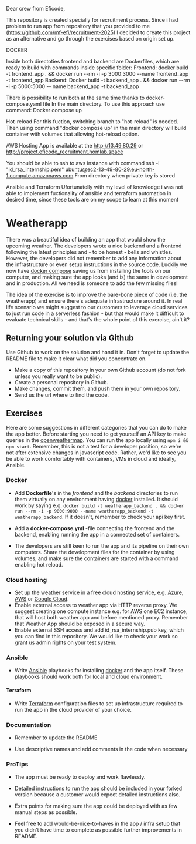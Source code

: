 Dear crew from Eficode,

This repository is created specially for recruitment process. Since i had problem to run app from repository that you provided to me (https://github.com/mf-efi/recruitment-2025) I decided to create this project as an alternative and go through the exercises based on origin set up.

DOCKER

Inside both directoties frontend and backend are Dockerfiles, which are ready to build with commands inside specific folder:
	Frontend:
docker build -t frontend_app . && docker run --rm -i -p 3000:3000 --name frontend_app -t frontend_app
	Backend:
Docker build -t backend_app . && docker run --rm -i -p 5000:5000 -- name backend_app -t backend_app

There is possibility to run both at the same time thanks to docker-compose.yaml file In the main directory. To use this approach use command:
	Docker compose up

Hot-reload
For this fuction, switching branch to "hot-reload" is needed. Then using command "docker compose up" in the main directory will build container with volumes that allowing hot-reload option.

AWS Hosting
App is available at the http://13.49.80.29 or http://project.eficode_recruitment.homlab.space

You should be able to ssh to aws instance with command
	ssh -i "id_rsa_internship.pem" ubuntu@ec2-13-49-80-29.eu-north-1.compute.amazonaws.com
From directory when private key is stored

Ansible and Terraform
Ufortunatelly with my level of knowledge i was not able to implement fuctionality of ansible and terraform automation in desired time, since these tools are on my scope to learn at this moment



# Weatherapp

There was a beautiful idea of building an app that would show the upcoming weather. The developers wrote a nice backend and a frontend following the latest principles and - to be honest - bells and whistles. However, the developers did not remember to add any information about the infrastructure or even setup instructions in the source code.
Luckily we now have [docker compose](https://docs.docker.com/compose/) saving us from installing the tools on our computer, and making sure the app looks (and is) the same in development and in production. All we need is someone to add the few missing files!

The idea of the exercise is to improve the bare-bone piece of code (i.e. the weatherapp) and ensure there's adequate infrastructure around it. 
In real life scenario we might suggest to our customers to leverage cloud services to just run code in a serverless fashion - but that would make it difficult to evaluate technical skills - and that's the whole point of this exercise, ain't it? 


## Returning your solution via Github
Use Github to work on the solution and hand it in. Don't forget to update the README file to make it clear what did you concentrate on.

* Make a copy of this repository in your own Github account (do not fork unless you really want to be public).
* Create a personal repository in Github.
* Make changes, commit them, and push them in your own repository.
* Send us the url where to find the code.

## Exercises

Here are some suggestions in different categories that you can do to make the app better. Before starting you need to get yourself an API key to make queries in the [openweathermap](http://openweathermap.org/). You can run the app locally using `npm i && npm start`.
Remember, this is not a test for a developer position, so we're not after extensive changes in javascript code. Rather, we'd like to see you be able to work comfortably with containers, VMs in cloud and ideally, Ansible.

### Docker

* Add **Dockerfile**'s in the *frontend* and the *backend* directories to run them virtually on any environment having [docker](https://www.docker.com/) installed. It should work by saying e.g. `docker build -t weatherapp_backend . && docker run --rm -i -p 9000:9000 --name weatherapp_backend -t weatherapp_backend`. If it doesn't, remember to check your api key first.

* Add a **docker-compose.yml** -file connecting the frontend and the backend, enabling running the app in a connected set of containers.

* The developers are still keen to run the app and its pipeline on their own computers. Share the development files for the container by using volumes, and make sure the containers are started with a command enabling hot reload.

### Cloud hosting

* Set up the weather service in a free cloud hosting service, e.g. [Azure](https://azure.microsoft.com/en-us/free/), [AWS](https://aws.amazon.com/free/) or [Google Cloud](https://cloud.google.com/free/).
* Enable external access to weather app via HTTP reverse proxy. We suggest creating one compute instance e.g. for AWS one EC2 instance, that will host both weather app and before mentioned proxy. Remember that Weather App should be exposed in a secure way.
* Enable external SSH access and add id_rsa_internship.pub key, which you can find in this repository. We would like to check your work so grant us admin rights on your test system.

### Ansible

* Write [Ansible](http://docs.ansible.com/ansible/intro.html) playbooks for installing [docker](https://www.docker.com/) and the app itself. These playbooks should work both for local and cloud environment.

#### Terraform

* Write [Terraform](https://www.terraform.io/) configuration files to set up infrastructure required to run the app in the cloud provider of your choice.

### Documentation

* Remember to update the README

* Use descriptive names and add comments in the code when necessary

### ProTips

* The app must be ready to deploy and work flawlessly.

* Detailed instructions to run the app should be included in your forked version because a customer would expect detailed instructions also.

* Extra points for making sure the app could be deployed with as few manual steps as possible.

* Feel free to add would-be-nice-to-haves in the app / infra setup that you didn't have time to complete as possible further improvements in README.
